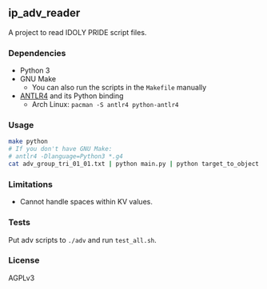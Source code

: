 ## ip_adv_reader

A project to read IDOLY PRIDE script files.

### Dependencies

* Python 3
* GNU Make
  * You can also run the scripts in the `Makefile` manually
* [ANTLR4](https://github.com/antlr/antlr4) and its Python binding 
  * Arch Linux: `pacman -S antlr4 python-antlr4`

### Usage

``` sh
make python
# If you don't have GNU Make:
# antlr4 -Dlanguage=Python3 *.g4
cat adv_group_tri_01_01.txt | python main.py | python target_to_object.py > object.json
```

### Limitations
* Cannot handle spaces within KV values.

### Tests

Put adv scripts to `./adv` and run `test_all.sh`.


### License

AGPLv3